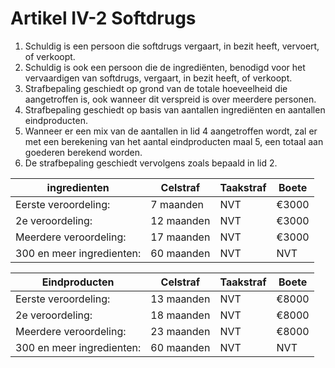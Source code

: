 # Artikel IV-2 Softdrugs

1. Schuldig is een persoon die softdrugs vergaart, in bezit heeft, vervoert, of verkoopt.
2. Schuldig is ook een persoon die de ingrediënten, benodigd voor het vervaardigen van softdrugs, vergaart, in bezit heeft, of verkoopt.
3. Strafbepaling geschiedt op grond van de totale hoeveelheid die aangetroffen is, ook wanneer dit verspreid is over meerdere personen.
4. Strafbepaling geschiedt op basis van aantallen ingrediënten en aantallen eindproducten.
5. Wanneer er een mix van de aantallen in lid 4 aangetroffen wordt, zal er met een berekening van het aantal eindproducten maal 5, een totaal aan goederen berekend worden.
6. De strafbepaling geschiedt vervolgens zoals bepaald in lid 2.

| ingredienten | Celstraf    | Taakstraf                     | Boete |
| ----------- | -------------| ------------------------------------ | ------------ |
| Eerste veroordeling:|   7 maanden    | NVT | €3000  |
| 2e veroordeling:     | 12 maanden | NVT | €3000  |
| Meerdere veroordeling:|  17 maanden | NVT | €3000  |
| 300 en meer ingredienten:| 60 maanden| NVT | NVT|

| Eindproducten | Celstraf    | Taakstraf                     | Boete |
| ----------- | -------------| ------------------------------------ | ------------ |
| Eerste veroordeling:|   13 maanden    | NVT | €8000  |
| 2e veroordeling:     | 18 maanden | NVT | €8000  |
| Meerdere veroordeling:|  23 maanden | NVT | €8000  |
| 300 en meer ingredienten:| 60 maanden| NVT | NVT|

